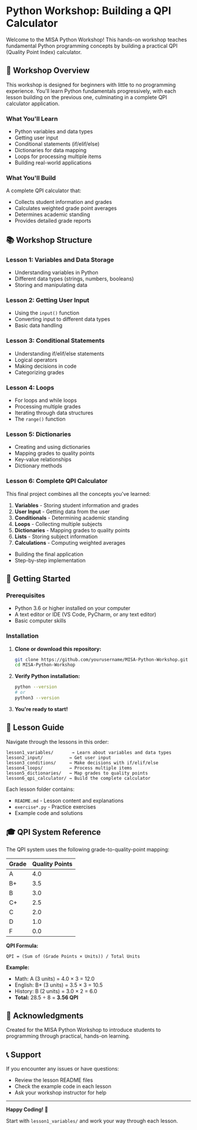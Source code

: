 # Python Workshop: Building a QPI Calculator

Welcome to the MISA Python Workshop! This hands-on workshop teaches fundamental Python programming concepts by building a practical QPI (Quality Point Index) calculator.

## 🎯 Workshop Overview

This workshop is designed for beginners with little to no programming experience. You'll learn Python fundamentals progressively, with each lesson building on the previous one, culminating in a complete QPI calculator application.

### What You'll Learn

- Python variables and data types
- Getting user input
- Conditional statements (if/elif/else)
- Dictionaries for data mapping
- Loops for processing multiple items
- Building real-world applications

### What You'll Build

A complete QPI calculator that:
- Collects student information and grades
- Calculates weighted grade point averages
- Determines academic standing
- Provides detailed grade reports

## 📚 Workshop Structure

### Lesson 1: Variables and Data Storage
- Understanding variables in Python
- Different data types (strings, numbers, booleans)
- Storing and manipulating data

### Lesson 2: Getting User Input
- Using the `input()` function
- Converting input to different data types
- Basic data handling

### Lesson 3: Conditional Statements
- Understanding if/elif/else statements
- Logical operators
- Making decisions in code
- Categorizing grades

### Lesson 4: Loops
- For loops and while loops
- Processing multiple grades
- Iterating through data structures
- The `range()` function

### Lesson 5: Dictionaries
- Creating and using dictionaries
- Mapping grades to quality points
- Key-value relationships
- Dictionary methods

### Lesson 6: Complete QPI Calculator
This final project combines all the concepts you've learned:

1. **Variables** - Storing student information and grades
2. **User Input** - Getting data from the user
3. **Conditionals** - Determining academic standing
4. **Loops** - Collecting multiple subjects
5. **Dictionaries** - Mapping grades to quality points
6. **Lists** - Storing subject information
7. **Calculations** - Computing weighted averages
- Building the final application
- Step-by-step implementation

## 🚀 Getting Started

### Prerequisites

- Python 3.6 or higher installed on your computer
- A text editor or IDE (VS Code, PyCharm, or any text editor)
- Basic computer skills

### Installation

1. **Clone or download this repository:**
   ```bash
   git clone https://github.com/yourusername/MISA-Python-Workshop.git
   cd MISA-Python-Workshop
   ```

2. **Verify Python installation:**
   ```bash
   python --version
   # or
   python3 --version
   ```

3. **You're ready to start!**


## 📖 Lesson Guide

Navigate through the lessons in this order:

```
lesson1_variables/       → Learn about variables and data types
lesson2_input/          → Get user input
lesson3_conditions/     → Make decisions with if/elif/else
lesson4_loops/          → Process multiple items
lesson5_dictionaries/   → Map grades to quality points
lesson6_qpi_calculator/ → Build the complete calculator
```

Each lesson folder contains:
- `README.md` - Lesson content and explanations
- `exercise*.py` - Practice exercises
- Example code and solutions

## 🎓 QPI System Reference

The QPI system uses the following grade-to-quality-point mapping:

| Grade | Quality Points |
|-------|----------------|
| A     | 4.0            |
| B+    | 3.5            |
| B     | 3.0            |
| C+    | 2.5            |
| C     | 2.0            |
| D     | 1.0            |
| F     | 0.0            |

**QPI Formula:**
```
QPI = (Sum of (Grade Points × Units)) / Total Units
```

**Example:**
- Math: A (3 units) = 4.0 × 3 = 12.0
- English: B+ (3 units) = 3.5 × 3 = 10.5
- History: B (2 units) = 3.0 × 2 = 6.0
- **Total:** 28.5 ÷ 8 = **3.56 QPI**

## 🙏 Acknowledgments

Created for the MISA Python Workshop to introduce students to programming through practical, hands-on learning.

## 📞 Support

If you encounter any issues or have questions:

- Review the lesson README files
- Check the example code in each lesson
- Ask your workshop instructor for help

---

**Happy Coding! 🐍**

Start with `lesson1_variables/` and work your way through each lesson.